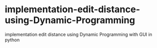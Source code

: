# implementation-edit-distance-using-Dynamic-Programming
implementation edit distance using Dynamic Programming with GUI in python
